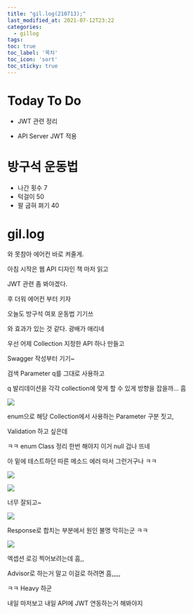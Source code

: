 ```yaml
---
title: "gil.log(210713);"
last_modified_at: 2021-07-12T23:22
categories: 
  - gillog
tags:
toc: true
toc_label: '목차'
toc_icon: 'sort'
toc_sticky: true
---
```

# Today To Do

- JWT 관련 정리

- API Server JWT 적용

# 방구석 운동법

- 나간 횟수 7
- 턱걸이 50
- 팔 굽혀 펴기 40

# gil.log

와 못참아 에어컨 바로 켜줄게.

아침 시작은 웹 API 디자인 책 마저 읽고

JWT 관련 좀 봐야겠다.


후 더워 에어컨 부터 키자

오늘도 방구석 여포 운동법 기기쓰

와 효과가 있는 것 같다. 광배가 애리네

우선 어제 Collection 지정한 API 하나 만들고

Swagger 작성부터 기기~

검색 Parameter q를 그대로 사용하고

q 발리데이션을 각각 collection에 맞게 할 수 있게 방향을 잡을까... 흠

![](https://images.velog.io/images/gillog/post/7efa761b-03e0-44ce-ba5d-0b80967a84eb/image.png)

enum으로 해당 Collection에서 사용하는 Parameter 구분 짓고,

Validation 하고 싶은데

ㅋㅋ enum Class 정리 한번 해야지 이거 null 겁나 뜨네

아 밑에 테스트하던 따른 메소드 에러 떠서 그런거구나 ㅋㅋ

![](https://images.velog.io/images/gillog/post/d7df7ef5-ed51-42cd-96d8-54eb04220a20/image.png)

![](https://images.velog.io/images/gillog/post/bfbae354-e15b-482f-bce5-cb6e06c2ce8e/image.png)

너무 잘되고~

![](https://images.velog.io/images/gillog/post/4d06d063-b07d-484b-9ac8-10a91a84e892/image.png)

Response로 합치는 부분에서 원인 불명 막히는군 ㅋㅋ

![](https://images.velog.io/images/gillog/post/afcdc499-0bb6-4127-8893-7e39a1195229/image.png)

엑셉션 로깅 찍어보려는데 흠,,

Advisor로 하는거 말고 이걸로 하려면 흠,,,,,

ㅋㅋ Heavy 하군

내일 마저보고 내일 API에 JWT 연동하는거 해봐야지
